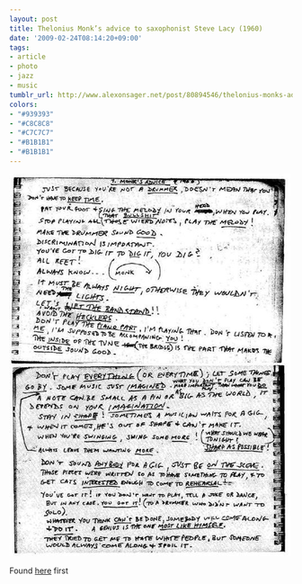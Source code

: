 ```yaml
---
layout: post
title: Thelonius Monk’s advice to saxophonist Steve Lacy (1960)
date: '2009-02-24T08:14:20+09:00'
tags:
- article
- photo
- jazz
- music
tumblr_url: http://www.alexonsager.net/post/80894546/thelonius-monks-advice-to-saxophonist-steve-lacy
colors:
- "#939393"
- "#C8C8C8"
- "#C7C7C7"
- "#B1B1B1"
- "#B1B1B1"
---
```


<img src="/tumblr_files/inm2EB4i2kbb8ti9XtGHBKF5o1_500.jpg"/><br/>

<p>Found <a href="http://tinyurl.com/dmuf26" target="_blank">here</a> first</p>
